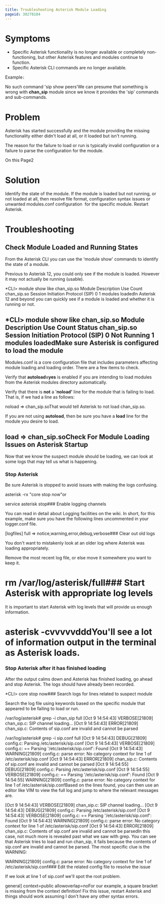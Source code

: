 ```yaml
---
title: Troubleshooting Asterisk Module Loading
pageid: 30278184
---
```


Symptoms
========

* Specific Asterisk functionality is no longer available or completely non-functioning, but other Asterisk features and modules continue to function.
* Specific Asterisk CLI commands are no longer available.

Example`:`

No such command 'sip show peers'We can presume that something is wrong with **chan\_sip** module since we know it provides the 'sip' commands and sub-commands.

Problem
=======

Asterisk has started successfully and the module providing the missing functionality either didn't load at all, or it loaded but isn't running.

The reason for the failure to load or run is typically invalid configuration or a failure to parse the configuration for the module.

On this Page2

Solution
========

Identify the state of the module. If the module is loaded but not running, or not loaded at all, then resolve file format, configuration syntax issues or unwanted modules.conf configuration  for the specific module. Restart Asterisk.

Troubleshooting
===============

Check Module Loaded and Running States
--------------------------------------

From the Asterisk CLI you can use the 'module show' commands to identify the state of a module.

Previous to Asterisk 12, you could only see if the module is loaded. However it may not actually be running (usable).

\*CLI> module show like chan\_sip.so 
Module Description Use Count 
chan\_sip.so Session Initiation Protocol (SIP) 0 
1 modules loadedIn Asterisk 12 and beyond you can quickly see if a module is loaded and whether it is running or not.

\*CLI> module show like chan\_sip.so 
Module Description Use Count Status
chan\_sip.so Session Initiation Protocol (SIP) 0 Not Running
1 modules loadedMake sure Asterisk is configured to load the module
---------------------------------------------------

Modules.conf is a core configuration file that includes parameters affecting module loading and loading order. There are a few items to check.

Verify that **autoload=yes** is enabled if you are intending to load modules from the Asterisk modules directory automatically.

Verify that there is **not** a '**noload'** line for the module that is failing to load. That is, if we had a line as follows:

noload => chan\_sip.soThat would tell Asterisk to not load chan\_sip.so.

If you are not using **autoload**, then be sure you have a **load** line for the module you desire to load.

load => chan\_sip.soCheck For Module Loading Issues on Asterisk Startup
---------------------------------------------------

Now that we know the suspect module should be loading, we can look at some logs that may tell us what is happening.

### Stop Asterisk

Be sure Asterisk is stopped to avoid issues with making the logs confusing.

asterisk -rx "core stop now"or

service asterisk stop### Enable logging channels

You can read in detail about Logging facilities on the wiki. In short, for this example, make sure you have the following lines uncommented in your logger.conf file.

[logfiles]
full => notice,warning,error,debug,verbose### Clear out old logs

You don't want to mistakenly look at an older log where Asterisk was loading appropriately.

Remove the most recent log file, or else move it somewhere you want to keep it.

# rm /var/log/asterisk/full### Start Asterisk with appropriate log levels

It is important to start Asterisk with log levels that will provide us enough information.

# asterisk -cvvvvvdddYou'll see a lot of information output in the terminal as Asterisk loads.

### Stop Asterisk after it has finished loading

After the output calms down and Asterisk has finished loading, go ahead and stop Asterisk. The logs should have already been recorded.

\*CLI> core stop now### Search logs for lines related to suspect module

Search the log file using keywords based on the specific module that appeared to be failing to load or run.

/var/log/asterisk# grep -i chan\_sip full
[Oct 9 14:54:43] VERBOSE[21809] chan\_sip.c: SIP channel loading...
[Oct 9 14:54:43] ERROR[21809] chan\_sip.c: Contents of sip.conf are invalid and cannot be parsed

/var/log/asterisk# grep -i sip.conf full
[Oct 9 14:54:43] DEBUG[21809] config.c: Parsing /etc/asterisk/sip.conf
[Oct 9 14:54:43] VERBOSE[21809] config.c: == Parsing '/etc/asterisk/sip.conf': Found
[Oct 9 14:54:43] WARNING[21809] config.c: parse error: No category context for line 1 of /etc/asterisk/sip.conf
[Oct 9 14:54:43] ERROR[21809] chan\_sip.c: Contents of sip.conf are invalid and cannot be parsed
[Oct 9 14:54:55] DEBUG[21809] config.c: Parsing /etc/asterisk/sip.conf
[Oct 9 14:54:55] VERBOSE[21809] config.c: == Parsing '/etc/asterisk/sip.conf': Found
[Oct 9 14:54:55] WARNING[21809] config.c: parse error: No category context for line 1 of /etc/asterisk/sip.confBased on the lines found, you can then use an editor like VIM to view the full log and jump to where the relevant messages are.

[Oct 9 14:54:43] VERBOSE[21809] chan\_sip.c: SIP channel loading...
[Oct 9 14:54:43] DEBUG[21809] config.c: Parsing /etc/asterisk/sip.conf
[Oct 9 14:54:43] VERBOSE[21809] config.c: == Parsing '/etc/asterisk/sip.conf': Found
[Oct 9 14:54:43] WARNING[21809] config.c: parse error: No category context for line 1 of /etc/asterisk/sip.conf
[Oct 9 14:54:43] ERROR[21809] chan\_sip.c: Contents of sip.conf are invalid and cannot be parsedIn this case, not much more is revealed past what we saw with grep. You can see that Asterisk tries to load and run chan\_sip, it fails because the contents of sip.conf are invalid and cannot be parsed. The most specific clue is the WARNING:

WARNING[21809] config.c: parse error: No category context for line 1 of /etc/asterisk/sip.conf### Edit the related config file to resolve the issue

If we look at line 1 of sip.conf we'll spot the root problem.

general]
context=public
allowoverlap=noFor our example, a square bracket is missing from the context definition! Fix this issue, restart Asterisk and things should work assuming I don't have any other syntax errors.

